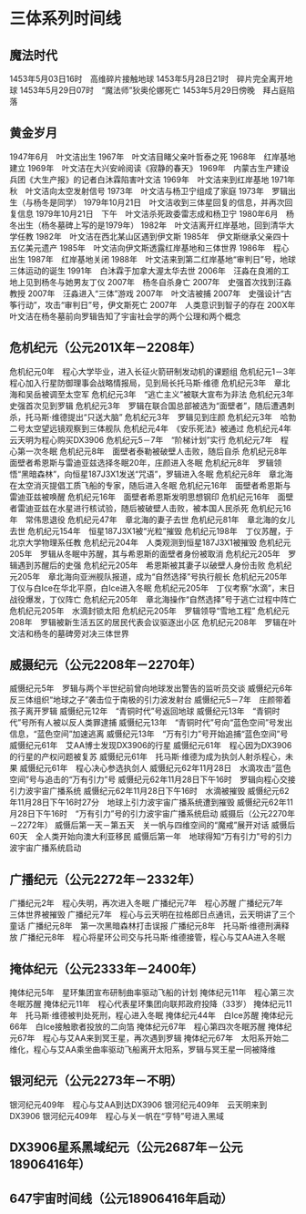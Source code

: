 # 三体系列时间线

## 魔法时代

1453年5月03日16时　高维碎片接触地球
1453年5月28日21时　碎片完全离开地球
1453年5月29日07时　“魔法师”狄奥伦娜死亡
1453年5月29日傍晚　拜占庭陷落

## 黄金岁月

1947年6月　叶文洁出生
1967年　叶文洁目睹父亲叶哲泰之死
1968年　红岸基地建立
1969年　叶文洁在大兴安岭阅读《寂静的春天》
1969年　内蒙古生产建设兵团《大生产报》的记者白沐霖陷害叶文洁
1969年　叶文洁来到红岸基地
1971年秋　叶文洁向太空发射信号
1973年　叶文洁与杨卫宁组成了家庭
1973年　罗辑出生（与杨冬是同学）
1979年10月21日　叶文洁收到三体星回复的信息，并再次回复信息
1979年10月21日　下午　叶文洁杀死政委雷志成和杨卫宁
1980年6月　杨冬出生（杨冬墓碑上写的是1979年）
1982年　叶文洁离开红岸基地，回到清华大学任教
1982年　叶文洁在西北某山区遇到伊文斯
1985年　伊文斯继承父亲四十五亿美元遗产
1985年　叶文洁向伊文斯透露红岸基地和三体世界
1986年　程心出生
1987年　红岸基地关闭
1988年　叶文洁来到第二红岸基地“审判日”号，地球三体运动的诞生
1991年　白沐霖于加拿大渥太华去世
2006年　汪淼在良湘的工地上见到杨冬与她男友丁仪
2007年　杨冬自杀身亡
2007年　史强首次找到汪淼教授
2007年　汪淼进入“三体”游戏
2007年　叶文洁被捕
2007年　史强设计“古筝行动”，攻击“审判日”号，伊文斯死亡
2007年　人类意识到智子的存在
200X年　叶文洁在杨冬墓前向罗辑告知了宇宙社会学的两个公理和两个概念

## 危机纪元（公元201X年－2208年）

危机纪元0年　程心大学毕业，进入长征火箭研制发动机的课题组
危机纪元1－3年　程心加入行星防御理事会战略情报局，见到局长托马斯·维德
危机纪元3年　章北海和吴岳被调至太空军
危机纪元3年　“逃亡主义”被联大宣布为非法
危机纪元3年　史强首次见到罗辑
危机纪元3年　罗辑在联合国总部被选为“面壁者”，随后遭遇刺杀，托马斯·维德提出“只送大脑”
危机纪元3年　罗辑见到庄颜
危机纪元3年　哈勃二号太空望远镜观察到三体舰队
危机纪元4年　《安乐死法》被通过
危机纪元4年　云天明为程心购买DX3906
危机纪元5－7年　“阶梯计划”实行
危机纪元7年　程心第一次冬眠
危机纪元8年　面壁者泰勒被破壁人击败，随后自杀
危机纪元8年　面壁者希恩斯与雷迪亚兹选择冬眠20年，庄颜进入冬眠
危机纪元8年　罗辑领悟“黑暗森林”，向恒星187J3X1发送“咒语”，罗辑进入冬眠
危机纪元8年　章北海在太空消灭提倡工质飞船的专家，随后进入冬眠
危机纪元16年　面壁者希恩斯与雷迪亚兹被唤醒
危机纪元16年　面壁者希恩斯发明思想钢印
危机纪元16年　面壁者雷迪亚兹在水星进行核试验，随后被破壁人击败，被本国人民杀死
危机纪元16年　常伟思退役
危机纪元47年　章北海的妻子去世
危机纪元81年　章北海的女儿去世
危机纪元154年　恒星187J3X1被“光粒”摧毁
危机纪元198年　丁仪苏醒，于北京大学物理系任教
危机纪元204年　人类观测到恒星187J3X1被摧毁
危机纪元205年　罗辑从冬眠中苏醒，其与希恩斯的面壁者身份被取消
危机纪元205年　罗辑遇到苏醒后的史强
危机纪元205年　希恩斯被其妻子以破壁人身份击败
危机纪元205年　章北海向亚洲舰队报道，成为“自然选择”号执行舰长
危机纪元205年　丁仪与白Ice在华北平原，白Ice进入冬眠
危机纪元205年　丁仪考察“水滴”，末日战役爆发，丁仪阵亡
危机纪元205年　章北海操作“自然选择”号于逃亡过程中阵亡
危机纪元205年　水滴封锁太阳
危机纪元205年　罗辑领导“雪地工程”
危机纪元208年　罗辑被新生活五区的居民代表会议驱逐出小区
危机纪元208年　罗辑在叶文洁和杨冬的墓碑旁对决三体世界

## 威摄纪元（公元2208年－2270年）

威慑纪元5年　罗辑与两个半世纪前曾向地球发出警告的监听员交谈
威慑纪元6年　反三体组织“地球之子”袭击位于南极的引力波发射台
威慑纪元5－7年　庄颜带着孩子离开罗辑
威慑纪元12年　“青铜时代”号返回地球
威慑纪元13年　“青铜时代”号所有人被以反人类罪逮捕
威慑纪元13年　“青铜时代”号向“蓝色空间”号发出信息，“蓝色空间”加速逃离
威慑纪元13年　“万有引力”号开始追捕“蓝色空间”号
威慑纪元61年　艾AA博士发现DX3906的行星
威慑纪元61年　程心因为DX3906的行星的产权问题被复苏
威慑纪元61年　托马斯·维德为成为执剑人射杀程心，未果
威慑纪元61年　程心决心参选执剑人
威慑纪元62年11月28日　水滴攻击“蓝色空间”号与追击的“万有引力”号
威慑纪元62年11月28日下午16时　罗辑向程心交接引力波宇宙广播系统
威慑纪元62年11月28日下午16时　水滴被摧毁
威慑纪元62年11月28日下午16时27分　地球上引力波宇宙广播系统遭到摧毁
威慑纪元62年11月28日下午16时　“万有引力”号的引力波宇宙广播系统启动
威摄后（公元2270年－2272年）
威慑后第一天－第五天　关一帆与四维空间的“魔戒”展开对话
威慑后60天　全人类开始向澳大利亚移民
威慑后第一年　地球得知“万有引力”号的引力波宇宙广播系统启动

## 广播纪元（公元2272年－2332年）

广播纪元2年　程心失明，再次进入冬眠
广播纪元7年　程心苏醒
广播纪元7年　三体世界被摧毁
广播纪元7年　程心与云天明在拉格郎日点通讯，云天明讲了三个童话
广播纪元8年　第一次黑暗森林打击误报
广播纪元8年　托马斯·维德刑满释放
广播纪元8年　程心将星环公司交与托马斯·维德接管，程心与艾AA进入冬眠

## 掩体纪元（公元2333年－2400年）

掩体纪元5年　星环集团宣布研制曲率驱动飞船的计划
掩体纪元11年　程心第三次冬眠苏醒
掩体纪元11年　程心代表星环集团向联邦政府投降（33岁）
掩体纪元11年　托马斯·维德被判处死刑，程心进入冬眠
掩体纪元44年　白Ice苏醒
掩体纪元66年　白Ice接触歌者投放的二向箔
掩体纪元67年　程心第四次冬眠苏醒
掩体纪元67年　程心与艾AA来到冥王星，再次遇到罗辑
掩体纪元67年　太阳系开始二维化，程心与艾AA乘坐曲率驱动飞船离开太阳系，罗辑与冥王星一同被降维

## 银河纪元（公元2273年－不明）

银河纪元409年　程心与艾AA到达DX3906
银河纪元409年　云天明来到DX3906
银河纪元409年　程心与关一帆在“亨特”号进入黑域

## DX3906星系黑域纪元（公元2687年－公元18906416年）

## 647宇宙时间线（公元18906416年启动）

